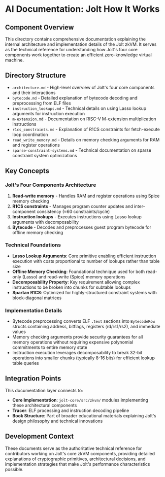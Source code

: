 # AI Documentation: Jolt How It Works

## Component Overview
This directory contains comprehensive documentation explaining the internal architecture and implementation details of the Jolt zkVM. It serves as the technical reference for understanding how Jolt's four core components work together to create an efficient zero-knowledge virtual machine.

## Directory Structure
- `architecture.md` - High-level overview of Jolt's four core components and their interactions
- `bytecode.md` - Detailed explanation of bytecode decoding and preprocessing from ELF files
- `instruction_lookups.md` - Technical details on using Lasso lookup arguments for instruction execution
- `m-extension.md` - Documentation on RISC-V M-extension multiplication instructions
- `r1cs_constraints.md` - Explanation of R1CS constraints for fetch-execute loop coordination
- `read_write_memory.md` - Details on memory checking arguments for RAM and register operations
- `sparse-constraint-systems.md` - Technical documentation on sparse constraint system optimizations

## Key Concepts

### Jolt's Four Components Architecture
1. **Read-write memory** - Handles RAM and register operations using Spice memory checking
2. **R1CS constraints** - Manages program counter updates and inter-component consistency (≈60 constraints/cycle)
3. **Instruction lookups** - Executes instructions using Lasso lookup arguments with decomposability
4. **Bytecode** - Decodes and preprocesses guest program bytecode for offline memory checking

### Technical Foundations
- **Lasso Lookup Arguments**: Core primitive enabling efficient instruction execution with costs proportional to number of lookups rather than table size
- **Offline Memory Checking**: Foundational technique used for both read-only (Lasso) and read-write (Spice) memory operations
- **Decomposability Property**: Key requirement allowing complex instructions to be broken into chunks for subtable lookups
- **Spartan R1CS**: Optimized for highly-structured constraint systems with block-diagonal matrices

### Implementation Details
- Bytecode preprocessing converts ELF `.text` sections into `BytecodeRow` structs containing address, bitflags, registers (rd/rs1/rs2), and immediate values
- Memory checking arguments provide security guarantees for all memory operations without requiring expensive polynomial commitments to entire memory state
- Instruction execution leverages decomposability to break 32-bit operations into smaller chunks (typically 8-16 bits) for efficient lookup table queries

## Integration Points
This documentation layer connects to:
- **Core Implementation**: `jolt-core/src/zkvm/` modules implementing these architectural components
- **Tracer**: ELF processing and instruction decoding pipeline
- **Book Structure**: Part of broader educational materials explaining Jolt's design philosophy and technical innovations

## Development Context
These documents serve as the authoritative technical reference for contributors working on Jolt's core zkVM components, providing detailed explanations of cryptographic primitives, architectural decisions, and implementation strategies that make Jolt's performance characteristics possible.